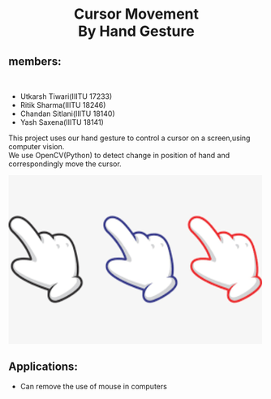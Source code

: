 


<center><h1>Cursor Movement <br>By Hand Gesture</h1></center>
<h2>members:</h2>
<br>
<ul>
<li>Utkarsh Tiwari(IIITU 17233)</li>
<li>Ritik Sharma(IIITU 18246)</li>
<li>Chandan Sitlani(IIITU 18140)</li>
<li>Yash Saxena(IIITU 18141)</li>
</ul>
<p>
This project uses our hand gesture to control a cursor on a screen,using computer vision.<br>
We use OpenCV(Python) to detect change in position of hand and correspondingly move the cursor.<br>
</p>
<img src="cursor1.png" alt="Cursor Image" width="500" height="333">
<p>
  <h2>Applications:</h2>
  <ul>
  <li>Can remove the use of mouse in computers</li>
